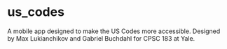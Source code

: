 # us_codes

A mobile app designed to make the US Codes more accessible. Designed by Max Lukianchikov and Gabriel Buchdahl for CPSC 183 at Yale. 